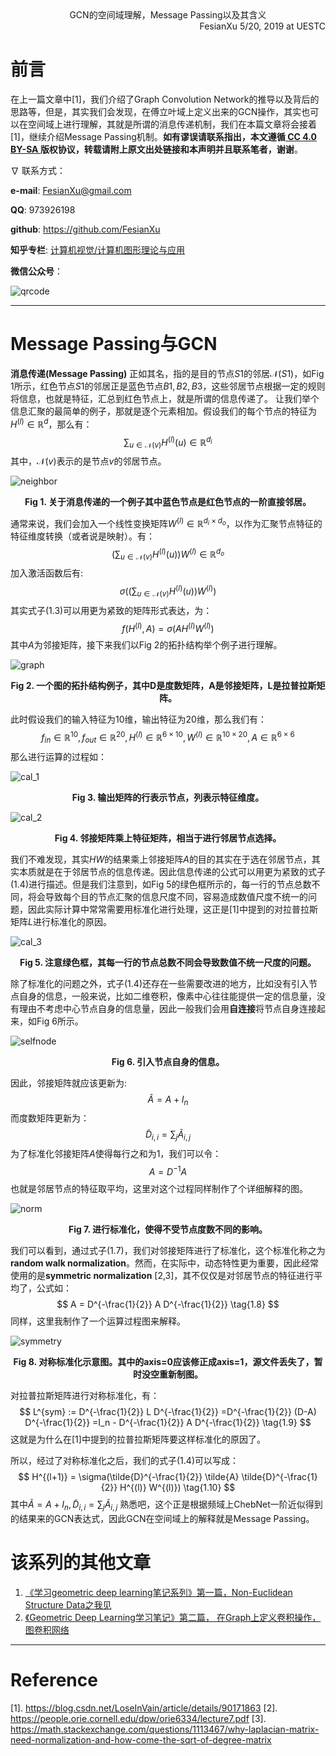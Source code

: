 <div align='center'>
    GCN的空间域理解，Message Passing以及其含义
</div>

<div align='right'>
     FesianXu 5/20, 2019 at UESTC
</div>



# 前言

在上一篇文章中[1]，我们介绍了Graph Convolution Network的推导以及背后的思路等，但是，其实我们会发现，在傅立叶域上定义出来的GCN操作，其实也可以在空间域上进行理解，其就是所谓的消息传递机制，我们在本篇文章将会接着[1]，继续介绍Message Passing机制。**如有谬误请联系指出，本文遵循[ CC 4.0 BY-SA ](http://creativecommons.org/licenses/by-sa/4.0/)版权协议，转载请附上原文出处链接和本声明并且联系笔者，谢谢**。

$\nabla$ 联系方式：

**e-mail**: FesianXu@gmail.com

**QQ**: 973926198

**github**: https://github.com/FesianXu

**知乎专栏**: [计算机视觉/计算机图形理论与应用](https://zhuanlan.zhihu.com/c_1265262560611299328)

**微信公众号**：

![qrcode][qrcode]

-----

# Message Passing与GCN
**消息传递(Message Passing)** 正如其名，指的是目的节点$S1$的邻居$\mathcal{N}(S1)$，如Fig 1所示，红色节点$S1$的邻居正是蓝色节点$B1,B2,B3$，这些邻居节点根据一定的规则将信息，也就是特征，汇总到红色节点上，就是所谓的信息传递了。
让我们举个信息汇聚的最简单的例子，那就是逐个元素相加。假设我们的每个节点的特征为$H^{(l)} \in \mathbb{R}^{d}$，那么有：
$$
\sum_{u \in \mathcal{N}(v)} H^{(l)}(u) \in \mathbb{R}^{d_i}
\tag{1.1}
$$
其中，$\mathcal{N}(v)$表示的是节点$v$的邻居节点。

![neighbor][neighbor]

<div align='center'>
    <b>
        Fig 1. 关于消息传递的一个例子其中蓝色节点是红色节点的一阶直接邻居。
    </b>
</div>

通常来说，我们会加入一个线性变换矩阵$W^{(l)} \in \mathbb{R}^{d_i \times d_o}$，以作为汇聚节点特征的特征维度转换（或者说是映射）。有：
$$
(\sum_{u \in \mathcal{N}(v)} H^{(l)}(u)) W^{(l)} \in \mathbb{R}^{d_o}
\tag{1.2}
$$
加入激活函数后有:
$$
\sigma((\sum_{u \in \mathcal{N}(v)} H^{(l)}(u)) W^{(l)})
\tag{1.3}
$$
其实式子(1.3)可以用更为紧致的矩阵形式表达，为：
$$
f(H^{(l)}, A) = \sigma(AH^{(l)}W^{(l)})
\tag{1.4}
$$
其中$A$为邻接矩阵，接下来我们以Fig 2的拓扑结构举个例子进行理解。

![graph][graph]

<div align='center'>
    <b>
         Fig 2. 一个图的拓扑结构例子，其中D是度数矩阵，A是邻接矩阵，L是拉普拉斯矩阵。
    </b>
</div>

此时假设我们的输入特征为10维，输出特征为20维，那么我们有：
$$
f_{in} \in \mathbb{R}^{10}, f_{out} \in \mathbb{R}^{20}, H^{(l)} \in \mathbb{R}^{6 \times 10}, W^{(l)} \in \mathbb{R}^{10 \times 20}, A \in \mathbb{R}^{6 \times 6}
$$
那么进行运算的过程如：

![cal_1][cal_1]

<div align='center'>
    <b>
         Fig 3. 输出矩阵的行表示节点，列表示特征维度。
    </b>
</div>

![cal_2][cal_2]

<div align='center'>
    <b>
         Fig 4. 邻接矩阵乘上特征矩阵，相当于进行邻居节点选择。
    </b>
</div>

我们不难发现，其实$HW$的结果乘上邻接矩阵$A$的目的其实在于选在邻居节点，其实本质就是在于邻居节点的信息传递。因此信息传递的公式可以用更为紧致的式子(1.4)进行描述。但是我们注意到，如Fig 5的绿色框所示的，每一行的节点总数不同，将会导致每个目的节点汇聚的信息尺度不同，容易造成数值尺度不统一的问题，因此实际计算中常常需要用标准化进行处理，这正是[1]中提到的对拉普拉斯矩阵$L$进行标准化的原因。

![cal_3][cal_3]

<div align='center'>
    <b>
         Fig 5. 注意绿色框，其每一行的节点总数不同会导致数值不统一尺度的问题。
    </b>
</div>

除了标准化的问题之外，式子(1.4)还存在一些需要改进的地方，比如没有引入节点自身的信息，一般来说，比如二维卷积，像素中心往往能提供一定的信息量，没有理由不考虑中心节点自身的信息量，因此一般我们会用**自连接**将节点自身连接起来，如Fig 6所示。

![selfnode][selfnode]

<div align='center'>
    <b>
         Fig 6. 引入节点自身的信息。
    </b>
</div>

因此，邻接矩阵就应该更新为:
$$
\tilde{A} = A+I_n
\tag{1.5}
$$
而度数矩阵更新为：
$$
\tilde{D}_{i,i} = \sum_{j} \tilde{A}_{i,j}
\tag{1.6}
$$
为了标准化邻接矩阵$A$使得每行之和为1，我们可以令：
$$
A = D^{-1}A
\tag{1.7}
$$
也就是邻居节点的特征取平均，这里对这个过程同样制作了个详细解释的图。

![norm][norm]

<div align='center'>
    <b>
         Fig 7. 进行标准化，使得不受节点度数不同的影响。
    </b>
</div>

我们可以看到，通过式子(1.7)，我们对邻接矩阵进行了标准化，这个标准化称之为**random walk normalization**。然而，在实际中，动态特性更为重要，因此经常使用的是**symmetric normalization** [2,3]，其不仅仅是对邻居节点的特征进行平均了，公式如：
$$
A = D^{-\frac{1}{2}} A D^{-\frac{1}{2}} 
\tag{1.8}
$$
同样，这里我制作了一个运算过程图来解释。

![symmetry][symmetry]

<div align='center'>
    <b>
         Fig 8. 对称标准化示意图。其中的axis=0应该修正成axis=1，源文件丢失了，暂时没空重新制图。
    </b>
</div>

对拉普拉斯矩阵进行对称标准化，有：
$$
L^{sym} := D^{-\frac{1}{2}} L D^{-\frac{1}{2}} =D^{-\frac{1}{2}} (D-A) D^{-\frac{1}{2}} =I_n - D^{-\frac{1}{2}} A D^{-\frac{1}{2}} 
\tag{1.9}
$$
这就是为什么在[1]中提到的拉普拉斯矩阵要这样标准化的原因了。

所以，经过了对称标准化之后，我们的式子(1.4)可以写成：
$$
H^{(l+1)} = \sigma(\tilde{D}^{-\frac{1}{2}} \tilde{A} \tilde{D}^{-\frac{1}{2}} H^{(l)} W^{(l)})
\tag{1.10}
$$
其中$\tilde{A} = A+I_n, \tilde{D}_{i,i} = \sum_{j} \tilde{A}_{i,j}$
熟悉吧，这个正是根据频域上ChebNet一阶近似得到的结果来的GCN表达式，因此GCN在空间域上的解释就是Message Passing。

# 该系列的其他文章

1. [《学习geometric deep learning笔记系列》第一篇，Non-Euclidean Structure Data之我见](https://fesian.blog.csdn.net/article/details/88373506)
2. [《Geometric Deep Learning学习笔记》第二篇， 在Graph上定义卷积操作，图卷积网络](https://fesian.blog.csdn.net/article/details/90171863)

-----

# Reference
[1]. https://blog.csdn.net/LoseInVain/article/details/90171863
[2]. https://people.orie.cornell.edu/dpw/orie6334/lecture7.pdf
[3]. https://math.stackexchange.com/questions/1113467/why-laplacian-matrix-need-normalization-and-how-come-the-sqrt-of-degree-matrix



[qrcode]: ./imgs/qrcode.jpg
[neighbor]: ./imgs/neighbor.png
[graph]: ./imgs/graph.png
[cal_1]: ./imgs/cal_1.png
[cal_2]: ./imgs/cal_2.png
[cal_3]: ./imgs/cal_3.png
[selfnode]: ./imgs/selfnode.png
[norm]: ./imgs/norm.png
[symmetry]: ./imgs/symmetry.png



